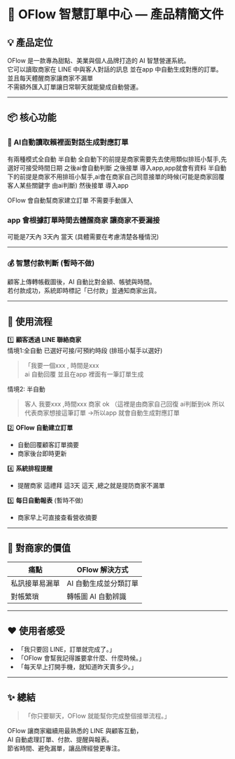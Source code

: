 # 🧾 OFlow 智慧訂單中心 — 產品精簡文件

## 💡 產品定位
OFlow 是一款專為甜點、美業與個人品牌打造的 AI 智慧營運系統。  
它可以讀取商家在 LINE 中與客人對話的訊息 並在app 中自動生成對應的訂單。
並且每天體醒商家讓商家不漏單  
不需額外匯入訂單讓日常聊天就能變成自動營運。

---

## 📦 核心功能

### 🧠 AI自動讀取賴裡面對話生成對應訂單
有兩種模式全自動 半自動
全自動下的前提是商家需要先去使用類似排班小幫手,先選好可接受時間日期 之後ai會自動判斷 之後接單 導入app,app就會有資料
半自動下的前提是商家不用排班小幫手,ai會在商家自己同意接單的時候(可能是商家回覆客人某些關鍵字 由ai判斷) 然後接單 導入app

OFlow 會自動幫商家建立訂單 不需要手動匯入 

### app 會根據訂單時間去體醒商家 讓商家不要漏接
可能是7天內 3天內 當天 (具體需要在考慮清楚各種情況)

---

### 💰 智慧付款判斷 (暫時不做)
顧客上傳轉帳截圖後，AI 自動比對金額、帳號與時間。  
若付款成功，系統即時標記「已付款」並通知商家出貨。


---

## 💬 使用流程

1️⃣ **顧客透過 LINE 聯絡商家**  
情境1:全自動 已選好可接/可預約時段 (排班小幫手以選好)
> 「我要一個xxx , 時間是xxx  
> ai 自動回覆 並且在app 裡面有一筆訂單生成

情境2: 半自動 
>  客人 我要xxx ,時間xxx
> 商家 ok （這裡是由商家自己回復 ai判斷到ok 所以代表商家想接這筆訂單 ->所以app 就會自動生成對應訂單

2️⃣ **OFlow 自動建立訂單**  
- 自動回覆顧客訂單摘要  
- 商家後台即時更新  


4️⃣ **系統排程提醒**  
- 提醒商家 這禮拜 這3天 這天 ,總之就是提防商家不漏單

5️⃣ **每日自動報表**  (暫時不做)
- 商家早上可直接查看營收摘要  

---

## 🎯 對商家的價值

| 痛點 | OFlow 解決方式 |
|------|----------------|
| 私訊接單易漏單 | AI 自動生成並分類訂單 |
| 對帳繁瑣 | 轉帳圖 AI 自動辨識 |

---

## ❤️ 使用者感受

- 「我只要回 LINE，訂單就完成了。」  
- 「OFlow 會幫我記得誰要拿什麼、什麼時候。」  
- 「每天早上打開手機，就知道昨天賣多少。」  

---

## ✨ 總結

> 「你只要聊天，OFlow 就能幫你完成整個接單流程。」  

OFlow 讓商家繼續用最熟悉的 LINE 與顧客互動，  
AI 自動處理訂單、付款、提醒與報表。  
節省時間、避免漏單，讓品牌經營更專注。
